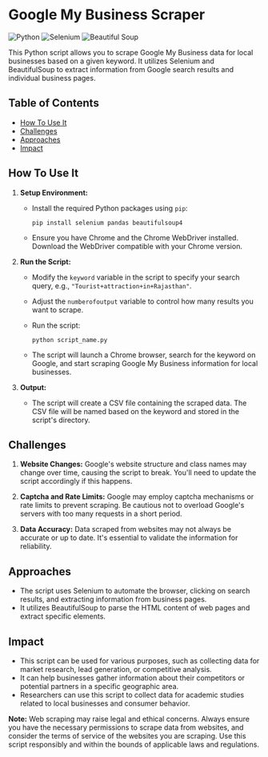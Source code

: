 # Google My Business Scraper

![Python](https://img.shields.io/badge/Python-3.7%2B-blue)
![Selenium](https://img.shields.io/badge/Selenium-3.141.0-green)
![Beautiful Soup](https://img.shields.io/badge/BeautifulSoup-4.9.3-yellow)

This Python script allows you to scrape Google My Business data for local businesses based on a given keyword. It utilizes Selenium and BeautifulSoup to extract information from Google search results and individual business pages.

## Table of Contents
- [How To Use It](#how-to-use-it)
- [Challenges](#challenges)
- [Approaches](#approaches)
- [Impact](#impact)

## How To Use It

1. **Setup Environment:**

   - Install the required Python packages using `pip`:

     ```
     pip install selenium pandas beautifulsoup4
     ```

   - Ensure you have Chrome and the Chrome WebDriver installed. Download the WebDriver compatible with your Chrome version.

2. **Run the Script:**

   - Modify the `keyword` variable in the script to specify your search query, e.g., `"Tourist+attraction+in+Rajasthan"`.
   
   - Adjust the `numberofoutput` variable to control how many results you want to scrape.

   - Run the script:

     ```
     python script_name.py
     ```

   - The script will launch a Chrome browser, search for the keyword on Google, and start scraping Google My Business information for local businesses.

3. **Output:**

   - The script will create a CSV file containing the scraped data. The CSV file will be named based on the keyword and stored in the script's directory.

## Challenges

1. **Website Changes:** Google's website structure and class names may change over time, causing the script to break. You'll need to update the script accordingly if this happens.

2. **Captcha and Rate Limits:** Google may employ captcha mechanisms or rate limits to prevent scraping. Be cautious not to overload Google's servers with too many requests in a short period.

3. **Data Accuracy:** Data scraped from websites may not always be accurate or up to date. It's essential to validate the information for reliability.

## Approaches

- The script uses Selenium to automate the browser, clicking on search results, and extracting information from business pages.
- It utilizes BeautifulSoup to parse the HTML content of web pages and extract specific elements.

## Impact

- This script can be used for various purposes, such as collecting data for market research, lead generation, or competitive analysis.
- It can help businesses gather information about their competitors or potential partners in a specific geographic area.
- Researchers can use this script to collect data for academic studies related to local businesses and consumer behavior.

**Note:** Web scraping may raise legal and ethical concerns. Always ensure you have the necessary permissions to scrape data from websites, and consider the terms of service of the websites you are scraping. Use this script responsibly and within the bounds of applicable laws and regulations.
